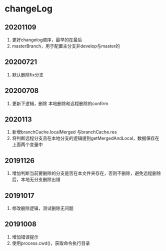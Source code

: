 # changeLog
## 20201109
1. 更好changelog顺序，最早的在最后
2. masterBranch，用于配置主分支非develop与master的

## 20200721
1. 默认删除fix分支

## 20200708
1. 更新下逻辑，删除 本地删除和远程删除的confirm

## 2020113
1. 新增branchCache.localMerged 与branchCache.res
1. 将判断远程分支且在本地分支的逻辑提到getMergedAndLocal，数据保存在上面两个变量中

## 20191126
1. 增加判断当前要删除的分支是否在本文件夹存在，否则不删除，避免远程删除后，本地无分支删除出错

## 20191017
1. 修改删除逻辑，测试删除无问题

## 20191008
1. 增加错误提示
1. 使用process.cwd()，获取命令执行目录




